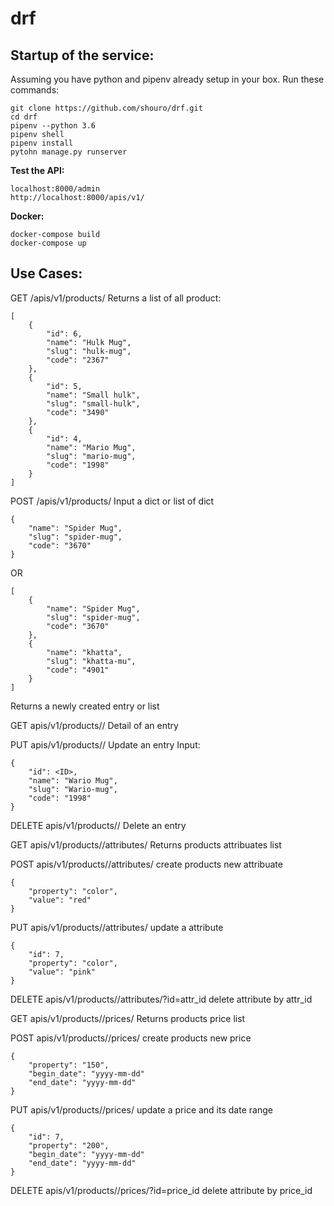 # drf

## Startup of the service:

Assuming you have python and pipenv already setup in your box.
Run these commands:
```
git clone https://github.com/shouro/drf.git
cd drf
pipenv --python 3.6
pipenv shell
pipenv install
pytohn manage.py runserver
```
**Test the API:**
```
localhost:8000/admin
http://localhost:8000/apis/v1/
```
**Docker:**
```
docker-compose build
docker-compose up
```
## Use Cases:

GET /apis/v1/products/
Returns a list of all product:
```
[
    {
        "id": 6,
        "name": "Hulk Mug",
        "slug": "hulk-mug",
        "code": "2367"
    },
    {
        "id": 5,
        "name": "Small hulk",
        "slug": "small-hulk",
        "code": "3490"
    },
    {
        "id": 4,
        "name": "Mario Mug",
        "slug": "mario-mug",
        "code": "1998"
    }
]
```

POST /apis/v1/products/
Input a dict or list of dict
```
{
    "name": "Spider Mug",
    "slug": "spider-mug",
    "code": "3670"
}
```

OR

```
[
    {
        "name": "Spider Mug",
        "slug": "spider-mug",
        "code": "3670"
    },
    {
        "name": "khatta",
        "slug": "khatta-mu",
        "code": "4901"
    }
]
```
Returns a newly created entry or list

GET apis/v1/products/<id>/
Detail of an entry

PUT apis/v1/products/<id>/
Update an entry
Input:
```
{
    "id": <ID>,
    "name": "Wario Mug",
    "slug": "Wario-mug",
    "code": "1998"
}
```

DELETE apis/v1/products/<id>/
Delete an entry

GET apis/v1/products/<id>/attributes/
Returns products attribuates list

POST apis/v1/products/<id>/attributes/
create products new attribuate
```
{
    "property": "color",
    "value": "red"
}
```

PUT apis/v1/products/<id>/attributes/
update a attribute
```
{
    "id": 7,
    "property": "color",
    "value": "pink"
}
```
DELETE apis/v1/products/<id>/attributes/?id=attr_id
delete attribute by attr_id

GET apis/v1/products/<id>/prices/
Returns products price list

POST apis/v1/products/<id>/prices/
create products new price
```
{
    "property": "150",
    "begin_date": "yyyy-mm-dd"
    "end_date": "yyyy-mm-dd"
}
```
PUT apis/v1/products/<id>/prices/
update a price and its date range
```
{
    "id": 7,
    "property": "200",
    "begin_date": "yyyy-mm-dd"
    "end_date": "yyyy-mm-dd"
}
```
DELETE apis/v1/products/<id>/prices/?id=price_id
delete attribute by price_id